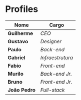 # Profiles

|Nome|Cargo|
|----|---|
|**Guilherme**|*CEO*|
|**Gustavo**|_Designer_|
|**Paulo**|_Back-end_|
|**Gabriel**|_Infraestrutura_|
|**Fabio**|_Front-end_|
|**Murilo**|_Back-end Jr._|
|**Bruno**|_Front-end Jr._|
|**João Pedro**|_Full-stack_|

